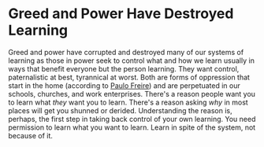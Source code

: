 # Greed and Power Have Destroyed Learning

Greed and power have corrupted and destroyed many of our systems of
learning as those in power seek to control what and how we learn usually
in ways that benefit everyone but the person learning. They want
control, paternalistic at best, tyrannical at worst. Both are forms of
oppression that start in the home (according to [Paulo Freire]) and are
perpetuated in our schools, churches, and work enterprises. There's a
reason people want you to learn what *they* want you to learn. There's a
reason asking *why* in most places will get you shunned or derided.
Understanding the reason is, perhaps, the first step in taking back
control of your own learning. You need permission to learn what you want
to learn. Learn in spite of the system, not because of it.

[Paulo Freire]: /20210503041132

